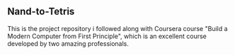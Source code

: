 ## Nand-to-Tetris

This is the project repository i followed along with Coursera course "Build a Modern Computer from First Principle", which is an excellent course developed by two amazing professionals.

